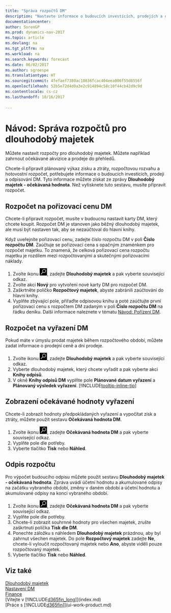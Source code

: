 ```yaml
---
title: "Správa rozpočtů DM"
description: "Nastavte informace o budoucích investicích, prodejích a odpisování dlouhodobého majetku, abyste mohli připravit rozpočty a prognózy."
documentationcenter: 
author: SorenGP
ms.prod: dynamics-nav-2017
ms.topic: article
ms.devlang: na
ms.tgt_pltfrm: na
ms.workload: na
ms.search.keywords: forecast
ms.date: 06/02/2017
ms.author: sgroespe
ms.translationtype: HT
ms.sourcegitcommit: 4fefaef7380ac10836fcac404eea006f55d8556f
ms.openlocfilehash: 52b5e72d4d0a3e2c914894c58c10f44cb42d9c9d
ms.contentlocale: cs-cz
ms.lasthandoff: 10/16/2017

---
```

# <a name="how-to-manage-budgets-for-fixed-assets"></a>Návod: Správa rozpočtů pro dlouhodobý majetek
Můžete nastavit rozpočty pro dlouhodobý majetek. Můžete například zahrnout očekávané akvizice a prodeje do přehledů.  

Chcete-li připravit plánovaný výkaz zisku a ztráty, rozpočtovou rozvahu a hotovostní rozpočet, potřebujete informace o budoucích investicích, prodeji a odpisování DM. Tyto informace můžete získat ze zprávy **Dlouhodobý majetek - očekávaná hodnota**. Než vytisknete tuto sestavu, musíte připravit rozpočet.  

## <a name="to-budget-the-acquisition-cost-of-a-fixed-asset"></a>Rozpočet na pořizovací cenu DM
Chcete-li připravit rozpočet, musíte v budoucnu nastavit karty DM, který chcete koupit. Rozpočet DM je stanoven jako běžný dlouhodobý majetek, ale musí být nastaven tak, aby se nezaúčtoval do hlavní knihy.

Když uveřejníte pořizovací cenu, zadejte číslo rozpočtu DM v poli **Číslo rozpočtu DM**. Zaúčtuje se pořizovací cena s opačným znaménkem pro rozpočet majetku. To znamená, že celková pořizovací cena rozpočtu majetku je rozdílem mezi rozpočtovanými a skutečnými pořizovacími náklady.

1. Zvolte ikonu ![Vyhledat stránku nebo sestavu](media/ui-search/search_small.png "Ikona Vyhledat stránku nebo sestavu"), zadejte **Dlouhodobý majetek** a pak vyberte související odkaz.
2. Zvolte akci **Nový** pro vytvoření nové karty DM pro rozpočet DM.
3. Zaškrtněte políčko **Rozpočtový majetek**, abyste zabránili zaúčtování do hlavní knihy.
4. Vyplňte zbývající pole, přiřaďte odpisovou knihu a poté zaúčtujte první pořizovací cenu s rozpočtem DM zadaným v poli **Číslo rozpočtu DM** na řádku deníku. Další informace naleznete v tématu [Návod: Pořízení DM](fa-how-acquire.md).

## <a name="to-budget-the-disposal-of-a-fixed-asset"></a>Rozpočet na vyřazení DM
Pokud máte v úmyslu prodat majetek během rozpočtového období, můžete zadat informace o prodejní ceně a dni prodeje.

1. Zvolte ikonu ![Vyhledat stránku nebo sestavu](media/ui-search/search_small.png "Ikona Vyhledat stránku nebo sestavu"), zadejte **Dlouhodobý majetek** a pak vyberte související odkaz.
2. Vyberte dlouhodobý majetek, který chcete vyřadit a pak vyberte akci **Knihy odpisů**.
3. V okně **Knihy odpisů DM** vyplňte pole **Plánované datum vyřazení** a **Plánovaný výsledek vyřazení**. [!INCLUDE[tooltip-inline-tip](includes/tooltip-inline-tip_md.md)]

## <a name="to-view-projected-disposal-values"></a>Zobrazení očekávané hodnoty vyřazení
Chcete-li zobrazit hodnoty předpokládaných vyřazení a vypočítat zisk a ztráty, můžete použít sestavu **Očekávaná hodnota DM**.

1. Zvolte ikonu ![Vyhledat stránku nebo sestavu](media/ui-search/search_small.png "Ikona Vyhledat stránku nebo sestavu"), zadejte **Očekávaná hodnota DM** a pak vyberte související odkaz.
2. Vyplňte pole dle potřeby.
3. Vyberte tlačítko **Tisk** nebo **Náhled**.

## <a name="to-budget-depreciation"></a>Odpis rozpočtu
Pro výpočet budoucího odpisu můžete použít sestavu **Dlouhodobý majetek - očekávaná hodnota**. Zpráva uvádí účetní hodnotu a akumulované odpisy na začátku vybraného období, změny v daném období a účetní hodnotu a akumulované odpisy na konci vybraného období.

1. Zvolte ikonu ![Vyhledat stránku nebo sestavu](media/ui-search/search_small.png "Ikona Vyhledat stránku nebo sestavu"), zadejte **Očekávaná hodnota DM** a pak vyberte související odkaz.
2. Vyplňte pole dle potřeby.
3. Chcete-li zobrazit souhrnné hodnoty pro všechen majetek, zrušte zaškrtnutí políčka **Tisk dle DM**.
4. Ponechte záložku s náhledem **Dlouhodobý majetek** prázdnou, aby byl zahrnut všechen majetek. Do pole **Rozpočtový majetek** zadejte **Ne**, chcete-li vyloučit rozpočtovaný majetek nebo **Ano**, abyste viděli pouze rozpočtovaný majetek.
5. Vyberte tlačítko **Tisk** nebo **Náhled**.

## <a name="see-also"></a>Viz také
[Dlouhodobý majetek](fa-manage.md)  
[Nastavení DM](fa-setup.md)  
[Finance](finance.md)  
[Vítejte v [!INCLUDE[d365fin_long](includes/d365fin_long_md.md)]](index.md)  
[Práce s [!INCLUDE[d365fin](includes/d365fin_md.md)]](ui-work-product.md)

